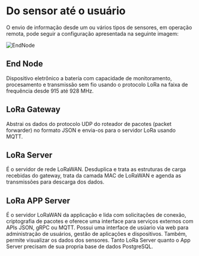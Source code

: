 # Do sensor até o usuário
O envio de informação desde um ou vários tipos de sensores, em operação remota,  pode seguir a configuração apresentada na seguinte imagem:

![EndNode](https://user-images.githubusercontent.com/93137900/145061467-2b055568-3f08-4380-9eba-34e11b57f58e.png)

## End Node
Dispositivo eletrônico a batería com capacidade de monitoramento, procesamento e transmissão sem fio usando o protocolo LoRa na faixa de frequência desde 915 até 928 MHz.

## LoRa Gateway
Abstrai os dados do protocolo UDP do roteador de pacotes (packet forwarder) no formato JSON e envia-os para o servidor LoRa usando  MQTT.

## LoRa Server

É o servidor de rede LoRaWAN. Desduplica e trata as estruturas de carga recebidas do gateway, trata da camada MAC de LoRaWAN e agenda as transmissões para descarga dos dados.

## LoRa APP Server

É o servidor LoRaWAN da applicação  e lida com solicitações de conexão, criptografia de pacotes e oferece uma interface para serviços externos com APIs JSON, gRPC ou MQTT. Possui uma interface de usúario via web para administração de usuários, gestão de aplicações e dispositivos. Também, permite visualizar os dados dos sensores. Tanto LoRa Server quanto o App Server precisam de sua propria base de dados PostgreSQL.

